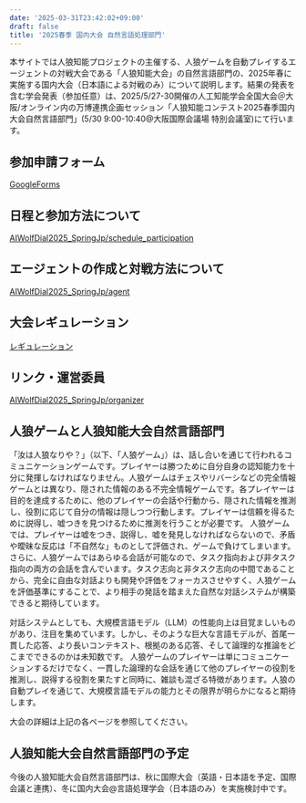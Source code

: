 ```yaml
---
date: '2025-03-31T23:42:02+09:00'
draft: false
title: '2025春季 国内大会 自然言語処理部門'
---
```

本サイトでは人狼知能プロジェクトの主催する、人狼ゲームを自動プレイするエージェントの対戦大会である「人狼知能大会」の自然言語部門の、2025年春に実施する国内大会（日本語による対戦のみ）について説明します。結果の発表を含む学会発表（参加任意）は、2025/5/27-30開催の人工知能学会全国大会＠大阪/オンライン内の万博連携企画セッション「人狼知能コンテスト2025春季国内大会自然言語部門」(5/30 9:00-10:40@大阪国際会議場 特別会議室)にて行います。

## 参加申請フォーム
[GoogleForms](https://docs.google.com/forms/d/e/1FAIpQLSfmxdM1Op5jM5dIi3ViElr6O3_JwQ5GnbWu7_FJSX7lxeOqBg/viewform?usp=dialog)

## 日程と参加方法について
[AIWolfDial2025_SpringJp/schedule_participation](/menu/AIWolfDial2025_SpringJp/schedule_participation)

## エージェントの作成と対戦方法について
[AIWolfDial2025_SpringJp/agent](/menu/AIWolfDial2025_SpringJp/agent)

## 大会レギュレーション
[レギュレーション](/menu/regulation)

## リンク・運営委員
[AIWolfDial2025_SpringJp/organizer](/menu/AIWolfDial2025_SpringJp/organizer)

## 人狼ゲームと人狼知能大会自然言語部門
「汝は人狼なりや？」（以下、「人狼ゲーム」）は、話し合いを通じて行われるコミュニケーションゲームです。プレイヤーは勝つために自分自身の認知能力を十分に発揮しなければなりません。人狼ゲームはチェスやリバーシなどの完全情報ゲームとは異なり、隠された情報のある不完全情報ゲームです。各プレイヤーは目的を達成するために、他のプレイヤーの会話や行動から、隠された情報を推測し、役割に応じて自分の情報は隠しつつ行動します。プレイヤーは信頼を得るために説得し、嘘つきを見つけるために推測を行うことが必要です。
人狼ゲームでは、プレイヤーは嘘をつき、説得し、嘘を発見しなければならないので、矛盾や曖昧な反応は「不自然な」ものとして評価され、ゲームで負けてしまいます。さらに、人狼ゲームではあらゆる会話が可能なので、タスク指向および非タスク指向の両方の会話を含んでいます。タスク志向と非タスク志向の中間であることから、完全に自由な対話よりも開発や評価をフォーカスさせやすく、人狼ゲームを評価基準にすることで、より相手の発話を踏まえた自然な対話システムが構築できると期待しています。

対話システムとしても、大規模言語モデル（LLM）の性能向上は目覚ましいものがあり、注目を集めています。しかし、そのような巨大な言語モデルが、首尾一貫した応答、より長いコンテキスト、根拠のある応答、そして論理的な推論をどこまでできるのかは未知数です。
人狼ゲームのプレイヤーは単にコミュニケーションするだけでなく、一貫した論理的な会話を通じて他のプレイヤーの役割を推測し、説得する役割を果たすと同時に、雑談も混ざる特徴があります。人狼の自動プレイを通じて、大規模言語モデルの能力とその限界が明らかになると期待します。

大会の詳細は上記の各ページを参照してください。

## 人狼知能大会自然言語部門の予定
今後の人狼知能大会自然言語部門は、秋に国際大会（英語・日本語を予定、国際会議と連携）、冬に国内大会@言語処理学会（日本語のみ）を実施検討中です。
